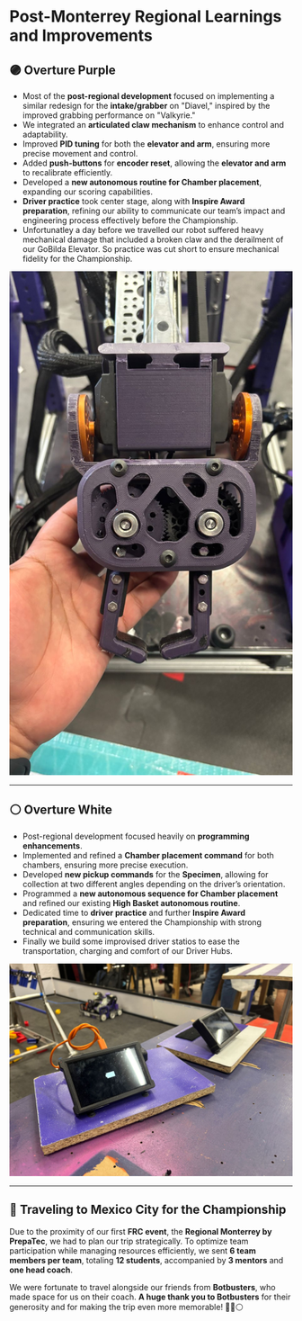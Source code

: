 # **Post-Monterrey Regional Learnings and Improvements**

## **🟣 Overture Purple**

- Most of the **post-regional development** focused on implementing a similar redesign for the **intake/grabber** on "Diavel," inspired by the improved grabbing performance on "Valkyrie."
- We integrated an **articulated claw mechanism** to enhance control and adaptability.
- Improved **PID tuning** for both the **elevator and arm**, ensuring more precise movement and control.
- Added **push-buttons** for **encoder reset**, allowing the **elevator and arm** to recalibrate efficiently.
- Developed a **new autonomous routine for Chamber placement**, expanding our scoring capabilities.
- **Driver practice** took center stage, along with **Inspire Award preparation**, refining our ability to communicate our team’s impact and engineering process effectively before the Championship.
- Unfortunatley a day before we travelled our robot suffered heavy mechanical damage that included a broken claw and the derailment of our GoBilda Elevator. So practice was cut short to ensure mechanical fidelity for the Championship.


![Diavel Claw](Pics/Monterrey/Diavel_Claw.jpeg)

---

## **⚪ Overture White**

- Post-regional development focused heavily on **programming enhancements**.
- Implemented and refined a **Chamber placement command** for both chambers, ensuring more precise execution.
- Developed **new pickup commands** for the **Specimen**, allowing for collection at two different angles depending on the driver’s orientation.
- Programmed a **new autonomous sequence for Chamber placement** and refined our existing **High Basket autonomous routine**.
- Dedicated time to **driver practice** and further **Inspire Award preparation**, ensuring we entered the Championship with strong technical and communication skills.
- Finally we build some improvised driver statios to ease the transportation, charging and comfort of our Driver Hubs.

![Driver Stations](Pics/CDMX/DriverStations.jpeg)


---

## **🚌 Traveling to Mexico City for the Championship**

Due to the proximity of our first **FRC event**, the **Regional Monterrey by PrepaTec**, we had to plan our trip strategically. To optimize team participation while managing resources efficiently, we sent **6 team members per team**, totaling **12 students**, accompanied by **3 mentors** and **one head coach**.

We were fortunate to travel alongside our friends from **Botbusters**, who made space for us on their coach. **A huge thank you to Botbusters** for their generosity and for making the trip even more memorable! 🚀💜⚪
